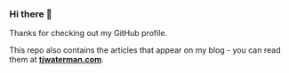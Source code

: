 ### Hi there 👋

Thanks for checking out my GitHub profile.

This repo also contains the articles that appear on my blog - you can read them at **[tjwaterman.com](https://www.tjwaterman.com)**.

<!--
**tjwaterman99/tjwaterman99** is a ✨ _special_ ✨ repository because its `README.md` (this file) appears on your GitHub profile.

Here are some ideas to get you started:

- 🔭 I’m currently working on ...
- 🌱 I’m currently learning ...
- 👯 I’m looking to collaborate on ...
- 🤔 I’m looking for help with ...
- 💬 Ask me about ...
- 📫 How to reach me: ...
- 😄 Pronouns: ...
- ⚡ Fun fact: ...
-->
